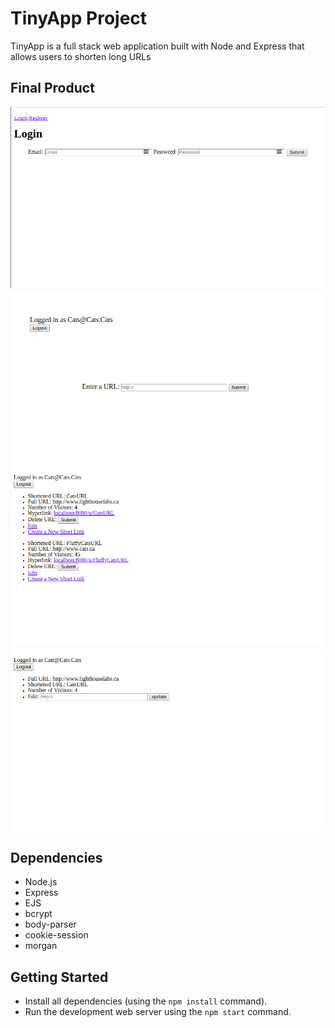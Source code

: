 # TinyApp Project

TinyApp is a full stack web application built with Node and Express that allows users to shorten long URLs

## Final Product

!["Screenshot of Login page"](https://github.com/RexChiu/LHL-TinyApp/blob/master/docs/login-page.png)
!["Screenshot of New URL page"](https://github.com/RexChiu/LHL-TinyApp/blob/master/docs/new-urls-page.png)
!["Screenshot of URLs page"](https://github.com/RexChiu/LHL-TinyApp/blob/master/docs/urls-page.png)
!["Screenshot of Shortened URL info/edit page"](https://github.com/RexChiu/LHL-TinyApp/blob/master/docs/url-info-edit-page.png)

## Dependencies
- Node.js
- Express
- EJS
- bcrypt
- body-parser
- cookie-session
- morgan

## Getting Started
- Install all dependencies (using the `npm install` command).
- Run the development web server using the `npm start` command.